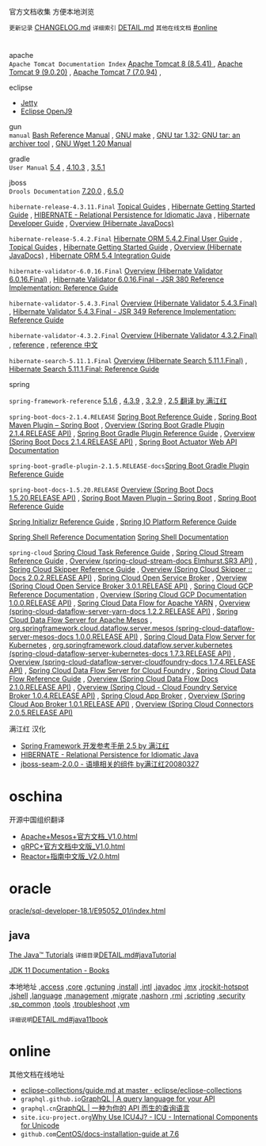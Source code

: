 
官方文档收集 方便本地浏览

`更新记录` [CHANGELOG.md](CHANGELOG.md)
`详细索引` [DETAIL.md](DETAIL.md)
`其他在线文档` [#online](#online)



# 

apache  
`Apache Tomcat Documentation Index`
[Apache Tomcat 8 (8.5.41) ](apache/tomcat-8.5-doc/) , 
[Apache Tomcat 9 (9.0.20)](apache/tomcat-9.0-doc/) , 
[Apache Tomcat 7 (7.0.94)](apache/tomcat-7.0-doc/) , 

eclipse  
- [Jetty](eclipse/jetty-9.4.16.v20190411/) 
- [Eclipse OpenJ9](eclipse/openj9-docs-0.13.0/)

gun  
`manual`
[Bash Reference Manual](gnu/manual/bash.html) , 
[GNU make](gnu/manual/make.html) , 
[GNU tar 1.32: GNU tar: an archiver tool](gnu/manual/tar.html) , 
[GNU Wget 1.20 Manual](gnu/manual/wget.html)

gradle  
`User Manual`
[5.4](java/gradle-5.4/docs/userguide/userguide.html) , 
[4.10.3](java/gradle-4.10.3/docs/userguide/userguide.html) , 
[3.5.1](java/gradle-3.5.1/docs/userguide/userguide.html)

jboss  
`Drools Documentation`
[7.20.0](jboss/drools-docs-7.20.0.Final/html_single/) , 
[6.5.0](jboss/drools-docs-6.5.0.Final/html_single/)

`hibernate-release-4.3.11.Final`
[Topical Guides](jboss/hibernate-release-4.3.11.Final/documentation/topical/html/) , 
[Hibernate Getting Started Guide](jboss/hibernate-release-4.3.11.Final/documentation/quickstart/en-US/html_single/) , 
[HIBERNATE - Relational Persistence for Idiomatic Java](jboss/hibernate-release-4.3.11.Final/documentation/manual/en-US/html_single/) , 
[Hibernate Developer Guide](jboss/hibernate-release-4.3.11.Final/documentation/devguide/en-US/html_single/) , 
[Overview (Hibernate JavaDocs)](jboss/hibernate-release-4.3.11.Final/documentation/javadocs/)

`hibernate-release-5.4.2.Final`
[Hibernate ORM 5.4.2.Final User Guide](jboss/hibernate-release-5.4.2.Final/documentation/userguide/html_single/Hibernate_User_Guide.html) , 
[Topical Guides](jboss/hibernate-release-5.4.2.Final/documentation/topical/html_single/) , 
[Hibernate Getting Started Guide](jboss/hibernate-release-5.4.2.Final/documentation/quickstart/html_single/) , 
[Overview (Hibernate JavaDocs)](jboss/hibernate-release-5.4.2.Final/documentation/javadocs/) , 
[Hibernate ORM 5.4 Integration Guide](jboss/hibernate-release-5.4.2.Final/documentation/integrationguide/html_single/Hibernate_Integration_Guide.html)

`hibernate-validator-6.0.16.Final`
[Overview (Hibernate Validator 6.0.16.Final)](jboss/hibernate-validator-6.0.16.Final/docs/api/) , 
[Hibernate Validator 6.0.16.Final - JSR 380 Reference Implementation: Reference Guide](jboss/hibernate-validator-6.0.16.Final/docs/reference/en-US/html_single/)

`hibernate-validator-5.4.3.Final`
[Overview (Hibernate Validator 5.4.3.Final)](jboss/hibernate-validator-5.4.3.Final/docs/api/) , 
[Hibernate Validator 5.4.3.Final - JSR 349 Reference Implementation: Reference Guide](jboss/hibernate-validator-5.4.3.Final/docs/reference/en-US/html_single/)

`hibernate-validator-4.3.2.Final`
[Overview (Hibernate Validator 4.3.2.Final)](jboss/hibernate-validator-4.3.2.Final/docs/api/) , 
[reference](jboss/hibernate-validator-4.3.2.Final/docs/reference/en-US/html_single/) , 
[reference 中文](jboss/hibernate-validator-4.3.2.Final/docs/reference/zh-CN/html_single/)

`hibernate-search-5.11.1.Final`
[Overview (Hibernate Search 5.11.1.Final)](jboss/hibernate-search-5.11.1.Final/docs/api/) , 
[Hibernate Search 5.11.1.Final: Reference Guide](jboss/hibernate-search-5.11.1.Final/docs/reference/en-US/html_single/)


spring 

`spring-framework-reference`
[5.1.6](spring/spring-framework-5.1.6.RELEASE/docs/spring-framework-reference/) , 
[4.3.9](spring/spring-framework-4.3.9.RELEASE/docs/spring-framework-reference/htmlsingle/) , 
[3.2.9](spring/spring-framework-3.2.9.RELEASE/docs/spring-framework-reference/htmlsingle/) , 
[2.5 翻译 by 满江红](spring/spring-framework-2.5-reference-redsaga-zh/)

`spring-boot-docs-2.1.4.RELEASE`
[Spring Boot Reference Guide](spring/spring-boot-docs-2.1.4.RELEASE/reference/htmlsingle/) , 
[Spring Boot Maven Plugin – Spring Boot](spring/spring-boot-docs-2.1.4.RELEASE/maven-plugin/) , 
[Overview (Spring Boot Gradle Plugin 2.1.4.RELEASE API)](spring/spring-boot-docs-2.1.4.RELEASE/gradle-plugin/api/) , 
[Spring Boot Gradle Plugin Reference Guide](spring/spring-boot-docs-2.1.4.RELEASE/gradle-plugin/reference/html/) , 
[Overview (Spring Boot Docs 2.1.4.RELEASE API)](spring/spring-boot-docs-2.1.4.RELEASE/api/) , 
[Spring Boot Actuator Web API Documentation](spring/spring-boot-docs-2.1.4.RELEASE/actuator-api/html/)

`spring-boot-gradle-plugin-2.1.5.RELEASE-docs`[Spring Boot Gradle Plugin Reference Guide](spring/spring-boot-gradle-plugin-2.1.5.RELEASE-docs/reference/html/)

`spring-boot-docs-1.5.20.RELEASE`
[Overview (Spring Boot Docs 1.5.20.RELEASE API)](spring/spring-boot-docs-1.5.20.RELEASE/api/) , 
[Spring Boot Maven Plugin – Spring Boot](spring/spring-boot-docs-1.5.20.RELEASE/maven-plugin/) , 
[Spring Boot Reference Guide](spring/spring-boot-docs-1.5.20.RELEASE/reference/htmlsingle/)

 
[Spring Initializr Reference Guide](spring/initializr-docs-0.7.0.RELEASE-reference/html/) , 
[Spring IO Platform Reference Guide](spring/platform-Cairo-SR8-docs-reference/htmlsingle/)
 
 [Spring Shell Reference Documentation](spring/spring-shell-docs-2.0.1.RELEASE/reference/htmlsingle/)
 [Spring Shell Documentation](spring/spring-shell-1.2.0.RELEASE/docs/reference/htmlsingle/)


`spring-cloud`
[Spring Cloud Task Reference Guide](spring/spring-cloud-task-docs-2.1.1.RELEASE/reference/htmlsingle/)
 , [Spring Cloud Stream Reference Guide](spring/spring-cloud-stream-docs-Elmhurst.SR3/reference/htmlsingle/)
 , [Overview (spring-cloud-stream-docs Elmhurst.SR3 API)](spring/spring-cloud-stream-docs-Elmhurst.SR3/api/)
 , [Spring Cloud Skipper Reference Guide](spring/spring-cloud-skipper-docs-2.0.2.RELEASE/reference/htmlsingle/)
 , [Overview (Spring Cloud Skipper :: Docs 2.0.2.RELEASE API)](spring/spring-cloud-skipper-docs-2.0.2.RELEASE/api/)
 , [Spring Cloud Open Service Broker](spring/spring-cloud-open-service-broker-3.0.1.RELEASE-docs/reference/)
 , [Overview (Spring Cloud Open Service Broker 3.0.1.RELEASE API)](spring/spring-cloud-open-service-broker-3.0.1.RELEASE-docs/apidocs/)
 , [Spring Cloud GCP Reference Documentation](spring/spring-cloud-gcp-docs-1.0.0.RELEASE/reference/htmlsingle/)
 , [Overview (Spring Cloud GCP Documentation 1.0.0.RELEASE API)](spring/spring-cloud-gcp-docs-1.0.0.RELEASE/api/)
 , [Spring Cloud Data Flow for Apache YARN](spring/spring-cloud-dataflow-server-yarn-docs-1.2.2.RELEASE/reference/htmlsingle/)
 , [Overview (spring-cloud-dataflow-server-yarn-docs 1.2.2.RELEASE API)](spring/spring-cloud-dataflow-server-yarn-docs-1.2.2.RELEASE/api/)
 , [Spring Cloud Data Flow Server for Apache Mesos](spring/spring-cloud-dataflow-server-mesos-docs-1.0.0.RELEASE/reference/htmlsingle/)
 , [org.springframework.cloud.dataflow.server.mesos (spring-cloud-dataflow-server-mesos-docs 1.0.0.RELEASE API)](spring/spring-cloud-dataflow-server-mesos-docs-1.0.0.RELEASE/api/)
 , [Spring Cloud Data Flow Server for Kubernetes](spring/spring-cloud-dataflow-server-kubernetes-docs-1.7.3.RELEASE/reference/htmlsingle/)
 , [org.springframework.cloud.dataflow.server.kubernetes (spring-cloud-dataflow-server-kubernetes-docs 1.7.3.RELEASE API)](spring/spring-cloud-dataflow-server-kubernetes-docs-1.7.3.RELEASE/api/)
 , [Overview (spring-cloud-dataflow-server-cloudfoundry-docs 1.7.4.RELEASE API)](spring/spring-cloud-dataflow-server-cloudfoundry-docs-1.7.4.RELEASE/api/)
 , [Spring Cloud Data Flow Server for Cloud Foundry](spring/spring-cloud-dataflow-server-cloudfoundry-docs-1.7.4.RELEASE/reference/htmlsingle/)
 , [Spring Cloud Data Flow Reference Guide](spring/spring-cloud-dataflow-docs-2.1.0.RELEASE/reference/htmlsingle/)
 , [Overview (Spring Cloud Data Flow Docs 2.1.0.RELEASE API)](spring/spring-cloud-dataflow-docs-2.1.0.RELEASE/api/)
 , [Overview (Spring Cloud - Cloud Foundry Service Broker 1.0.4.RELEASE API)](spring/spring-cloud-cloudfoundry-service-broker-1.0.4.RELEASE-docs/apidocs/)
 , [Spring Cloud App Broker](spring/spring-cloud-app-broker-1.0.1.RELEASE/docs/reference/html5/)
 , [Overview (Spring Cloud App Broker 1.0.1.RELEASE API)](spring/spring-cloud-app-broker-1.0.1.RELEASE/docs/api/)
 , [Overview (Spring Cloud Connectors 2.0.5.RELEASE API)](spring/spring-cloud-2.0.5.RELEASE-docs/api/)



满江红 汉化
- [Spring Framework 开发参考手册 2.5 by 满江红](spring/spring-framework-2.5-reference-redsaga-zh/)
- [HIBERNATE - Relational Persistence for Idiomatic Java](jboss/hibernate-distribution-3.6.10.Final/documentation/manual/zh-CN/html_single/)
- [jboss-seam-2.0.0 - 语境相关的组件 by满江红20080327](jboss/jboss-seam-2.0.0.GA/doc/reference/zh/html_single/)
 

# oschina
开源中国组织翻译
- [Apache+Mesos+官方文档_V1.0.html](oschina/Apache+Mesos+官方文档_V1.0.html)
- [gRPC+官方文档中文版_V1.0.html](oschina/gRPC+官方文档中文版_V1.0.html)
- [Reactor+指南中文版_V2.0.html](oschina/Reactor+指南中文版_V2.0.html)


# oracle

[oracle/sql-developer-18.1/E95052_01/index.html](oracle/sql-developer-18.1/E95052_01/index.html)

## java

[The Java™ Tutorials](oracle/java/tutorial/)
`详细目录`[DETAIL.md#javaTutorial](DETAIL.md#javaTutorial)

[JDK 11 Documentation - Books](https://docs.oracle.com/en/java/javase/11/books.html)

本地地址
,[access](oracle/java/11/access)
,[core](oracle/java/11/core)
,[gctuning](oracle/java/11/gctuning)
,[install](oracle/java/11/install)
,[intl](oracle/java/11/intl)
,[javadoc](oracle/java/11/javadoc)
,[jmx](oracle/java/11/jmx)
,[jrockit-hotspot](oracle/java/11/jrockit-hotspot)
,[jshell](oracle/java/11/jshell)
,[language](oracle/java/11/language)
,[management](oracle/java/11/management)
,[migrate](oracle/java/11/migrate)
,[nashorn](oracle/java/11/nashorn)
,[rmi](oracle/java/11/rmi)
,[scripting](oracle/java/11/scripting)
,[security](oracle/java/11/security)
,[sp_common](oracle/java/11/sp_common)
,[tools](oracle/java/11/tools)
,[troubleshoot](oracle/java/11/troubleshoot)
,[vm](oracle/java/11/vm)

`详细说明`[DETAIL.md#java11book](DETAIL.md#java11book)

# online

其他文档在线地址

- [eclipse-collections/guide.md at master · eclipse/eclipse-collections](https://github.com/eclipse/eclipse-collections/blob/master/docs/guide.md#eclipse-collections-reference-guide)
- `graphql.github.io`[GraphQL | A query language for your API](https://graphql.github.io/)
- `graphql.cn`[GraphQL | 一种为你的 API 而生的查询语言](https://graphql.cn/)
- `site.icu-project.org`[Why Use ICU4J? - ICU - International Components for Unicode](http://site.icu-project.org/home/why-use-icu4j)
- `github.com`[CentOS/docs-installation-guide at 7.6](https://github.com/CentOS/docs-installation-guide/tree/7.6)


